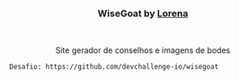 

  <h3 align="center">WiseGoat by <a href="https://github.com/Lorenalgm">Lorena</a></h3>
 <br />
  <p align="center">
     Site gerador de conselhos e imagens de bodes
     
      Desafio: https://github.com/devchallenge-io/wisegoat
</p>
 


